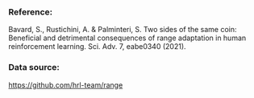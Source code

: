 ### Reference:

Bavard, S., Rustichini, A. & Palminteri, S. Two sides of the same coin: Beneficial and detrimental consequences of range adaptation in human reinforcement learning. Sci. Adv. 7, eabe0340 (2021).


### Data source:

https://github.com/hrl-team/range
